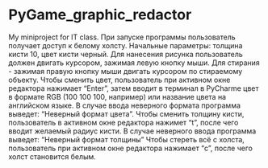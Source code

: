 # PyGame_graphic_redactor
My miniproject for IT class.
При запуске программы пользователь получает доступ к белому холсту. Начальные параметры: толщина кисти 10, цвет кисти черный.
Для нанесения рисунка пользователь должен двигать курсором, зажимая левую кнопку мыши. Для стирания - зажимая правую кнопку мыши двигать курсором по стираемому объекту.
Чтобы сменить цвет, пользователь при активном окне редактора нажимает “Enter”, затем вводит в терминал в PyCharme цвет в формате RGB (100 100 100, например) или название цвета на английском языке. В случае ввода неверного формата программа выведет: “Неверный формат цвета”.
Чтобы сменить толщину кисти, пользователь в активном окне редактора нажимет “t”, после чего вводит желаемый радиус кисти. В случае неверного ввода программа выведет: “Неверный формат толщины”
Чтобы стереть всё с холста, пользователь при активном окне редактора нажимает “c”, после чего холст становится белым.
